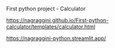 First python project - Calculator

https://nagraggini.github.io/First-python-calculator/templates/calculator.html

https://nagraggini-python.streamlit.app/
